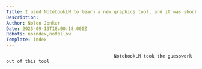 ```yaml
---
Title: I used NotebookLM to learn a new graphics tool, and it was shockingly effective
Description: 
Author: Nolen Jonker
Date: 2025-09-13T18:00:18.000Z
Robots: noindex,nofollow
Template: index
---
```


                                            NotebookLM took the guesswork out of this tool
                                        